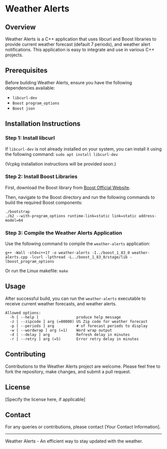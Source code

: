 # Weather Alerts

## Overview
Weather Alerts is a C++ application that uses libcurl and Boost libraries to provide current weather forecast (default 7 periods), and weather alert notifications. This application is easy to integrate and use in various C++ projects.

## Prerequisites
Before building Weather Alerts, ensure you have the following dependencies available:
- `libcurl-dev`
- `Boost program_options`
- `Boost json`

## Installation Instructions

### Step 1: Install libcurl
If `libcurl-dev` is not already installed on your system, you can install it using the following command:
`sudo apt install libcurl-dev`

(Vcpkg installation instructions will be provided soon.)

### Step 2: Install Boost Libraries
First, download the Boost library from [Boost Official Website](https://www.boost.org/).

Then, navigate to the Boost directory and run the following commands to build the required Boost components:
```
./bootstrap
./b2 --with-program_options runtime-link=static link=static address-model=64
```

### Step 3: Compile the Weather Alerts Application
Use the following command to compile the `weather-alerts` application:

```
g++ -Wall -std=c++17 -o weather-alerts -I../boost_1_83_0 weather-alerts.cpp -lcurl -lpthread -L../boost_1_83_0/stage/lib -lboost_program_options
```
Or run the Linux makefile:
`make`

## Usage
After successful build, you can run the `weather-alerts` executable to receive current weather forecasts, and weather alerts.
```
Allowed options:
  -h [ --help ]                 produce help message
  -z [ --zipcode ] arg (=00000) US Zip code for weather forecast
  -p [ --periods ] arg          # of forecast periods to display
  -w [ --wordwrap ] arg (=1)    Word wrap output
  -d [ --delay ] arg            Refresh delay in minutes
  -r [ --retry ] arg (=5)       Error retry delay in minutes
```

## Contributing
Contributions to the Weather Alerts project are welcome. Please feel free to fork the repository, make changes, and submit a pull request.

## License
[Specify the license here, if applicable]

## Contact
For any queries or contributions, please contact [Your Contact Information].

---

Weather Alerts - An efficient way to stay updated with the weather.
